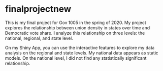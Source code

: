 # finalprojectnew

This is my final project for Gov 1005 in the spring of 2020. My project explores the relationship between union density in states over time and Democratic vote share. I analyze this relationship on three levels: the national, regional, and state level.

On my Shiny App, you can use the interactive features to explore my data analysis on the regional and state levels. My national data appears as static models. On the national level, I did not find any statistically significant relationship.
